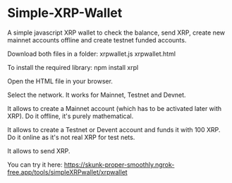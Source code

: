 # Simple-XRP-Wallet
A simple javascript XRP wallet to check the balance, send XRP, create new mainnet accounts offline and create testnet funded accounts.

Download both files in a folder: xrpwallet.js xrpwallet.html

To install the required library: npm install xrpl

Open the HTML file in your browser.

Select the network. It works for Mainnet, Testnet and Devnet.

It allows to create a Mainnet account (which has to be activated later with XRP). Do it offline, it's purely mathematical.

It allows to create a Testnet or Devent account and funds it with 100 XRP. Do it online as it's not real XRP for test nets.

It allows to send XRP.

You can try it here: https://skunk-proper-smoothly.ngrok-free.app/tools/simpleXRPwallet/xrpwallet
